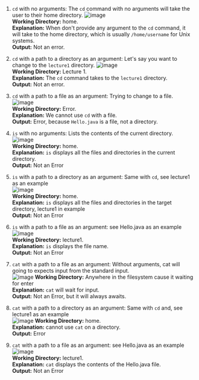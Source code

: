 1. `cd` with no arguments:
     The `cd` command with no arguments will take the user to their home directory.
![image](https://github.com/Awu-Lin/cse15l-lab-reports/assets/94472422/6dd14a2a-6619-41fa-8efe-143961fa8a65)\
**Working Directory:** home.\
**Explanation:** When don't provide any argument to the `cd` command, it will take to the home directory, which is usually `/home/username` for Unix systems.\
**Output:** Not an error.

2. `cd` with a path to a directory as an argument:
     Let's say you want to change to the `lecture1` directory.
   ![image](https://github.com/Awu-Lin/cse15l-lab-reports/assets/94472422/d7f444c9-6987-44f2-95f7-a4ac926be37d)\
   **Working Directory:** Lecture 1.\
   **Explanation:** The `cd` command takes to the `lecture1` directory.\
   **Output:** Not an error.
   
3. `cd` with a path to a file as an argument:
   Trying to change to a file.
   ![image](https://github.com/Awu-Lin/cse15l-lab-reports/assets/94472422/4e716873-1785-47ed-86e1-7c6a857bd5b9)\
   **Working Directory:** Error.\
   **Explanation:** We cannot use `cd` with a file.\
   **Output:** Error, because `Hello.java` is a file, not a directory.

4. `is` with no arguments:
     Lists the contents of the current directory.\
![image](https://github.com/Awu-Lin/cse15l-lab-reports/assets/94472422/c1677ff6-cfc0-44d1-9c90-bf4be7b7f5d8)\
**Working Directory:** home.\
**Explanation:** `is` displays all the files and directories in the current directory.\
**Output:** Not an Error

5. `is` with a path to a directory as an argument:
     Same with `cd`, see lecture1 as an example\
![image](https://github.com/Awu-Lin/cse15l-lab-reports/assets/94472422/59ac3837-365f-44d8-befa-bf49fb939b8a)\
**Working Directory:** home.\
**Explanation:** `is` displays all the files and directories in the target directory, lecture1 in example\
**Output:** Not an Error

6. `is` with a path to a file as an argument:
   see Hello.java as an example\
   ![image](https://github.com/Awu-Lin/cse15l-lab-reports/assets/94472422/0f4f3bbc-da30-4eb4-94d1-698518b36884)\
   **Working Directory:** lecture1.\
   **Explanation:** `is` displays the file name.\
   **Output:** Not an Error

7. `cat` with a path to a file as an argument:
   Without arguments, cat will going to expects input from the standard input.\
   ![image](https://github.com/Awu-Lin/cse15l-lab-reports/assets/94472422/76240d08-1df9-4899-a099-f247484e4c69)
   **Working Directory:** Anywhere in the filesystem cause it waiting for enter\
   **Explanation:** `cat` will wait for input.\
   **Output:** Not an Error, but it will always awaits.

8. `cat` with a path to a directory as an argument:
     Same with `cd` and, see lecture1 as an example\
     ![image](https://github.com/Awu-Lin/cse15l-lab-reports/assets/94472422/2fe6d5f3-a33a-4aa8-afe1-f39faf933b7a)
     **Working Directory:** home.\
     **Explanation:** cannot use `cat` on a directory.\
     **Output:** Error

9. `cat` with a path to a file as an argument:
   see Hello.java as an example\
   ![image](https://github.com/Awu-Lin/cse15l-lab-reports/assets/94472422/5a2a23cf-eb9e-479f-b959-0291897f8353)\
   **Working Directory:** lecture1.\
   **Explanation:** `cat` displays the contents of the Hello.java file.\
   **Output:** Not an Error





